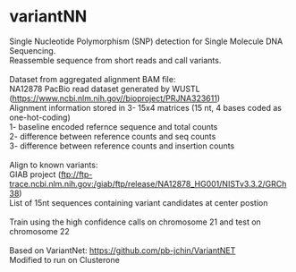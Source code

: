 # variantNN
Single Nucleotide Polymorphism (SNP) detection for Single Molecule DNA Sequencing.  <br/>
Reassemble sequence from short reads and call variants.<br/>
<br/>
Dataset from aggregated alignment BAM file:<br/>
    NA12878 PacBio read dataset generated by WUSTL (https://www.ncbi.nlm.nih.gov//bioproject/PRJNA323611)<br/>
    Alignment information stored in 3- 15x4 matrices (15 nt, 4 bases coded as one-hot-coding)<br/>
    1- baseline encoded refernce sequence and total counts<br/>
    2- difference between reference counts and seq counts<br/>
    3- difference between reference counts and insertion counts<br/>
<br/>
Align to known variants:<br/>
    GIAB project (ftp://ftp-trace.ncbi.nlm.nih.gov:/giab/ftp/release/NA12878_HG001/NISTv3.3.2/GRCh38) <br/>
    List of 15nt sequences containing variant candidates at center postion<br/>
    <br/>
Train using the high confidence calls on chromosome 21 and test on chromosome 22
<br/><br/>
Based on VariantNet: https://github.com/pb-jchin/VariantNET<br/>
Modified to run on Clusterone<br/>
